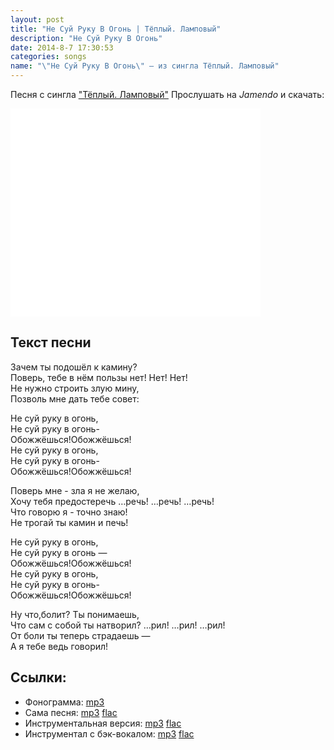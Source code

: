 ```yaml
---
layout: post
title: "Не Суй Руку В Огонь | Тёплый. Ламповый"
description: "Не Суй Руку В Огонь"
date: 2014-8-7 17:30:53
categories: songs
name: "\"Не Суй Руку В Огонь\" — из сингла Тёплый. Ламповый"
---
```


Песня с сингла <a target="blank" href="http://gruppa.utkorose.ru/albums/tyoplyy-lampovyy/">"Тёплый. Ламповый"</a>
Прослушать на *Jamendo* и скачать:  

<iframe id="widget" scrolling="no" frameborder="0" width="400" height="333" style="width: 400px; height: 333px;" src="//widgets.jamendo.com/v3/track/1095646?autoplay=0&layout=standard&manualWidth=400&width=400&theme=light&highlight=0&tracklist=true&tracklist_n=3&embedCode="></iframe>

## Текст песни
Зачем ты подошёл к камину?  
Поверь, тебе в нём пользы нет! Нет! Нет!  
Не нужно строить злую мину,  
Позволь мне дать тебе совет:  

Не суй руку в огонь,  
Не суй руку в огонь-  
Обожжёшься!Обожжёшься!  
Не суй руку в огонь,  
Не суй руку в огонь-  
Обожжёшься!Обожжёшься!  

Поверь мне - зла я не желаю,  
Хочу тебя предостеречь …речь! …речь! …речь!  
Что говорю я - точно знаю!  
Не трогай ты камин и печь!  

Не суй руку в огонь,  
Не суй руку в огонь —  
Обожжёшься!Обожжёшься!  
Не суй руку в огонь,  
Не суй руку в огонь-  
Обожжёшься!Обожжёшься!  

Ну что,болит? Ты понимаешь,  
Что сам с собой ты натворил? …рил! …рил! …рил!  
От боли ты теперь страдаешь —  
А я тебе ведь говорил!  

## Ссылки:
* Фонограмма: <a titile="скачать с GitHub" href="https://github.com/gruppa-gruppa-nsk/sources/raw/master/f5.0/ne-suy.mp3">mp3</a>
* Сама песня: <a titile="скачать с Google Drive" href="https://drive.google.com/file/d/0B-fv7DVp2MzydFE1eThFX291XzQ/edit?usp=sharing">mp3</a> <a titile="скачать с Google Drive" href="https://drive.google.com/file/d/0B-fv7DVp2MzySFhJSXExU2ZzVnM/edit?usp=sharing">flac</a>
* Инструментальная версия: <a titile="скачать с Google Drive" href="https://drive.google.com/file/d/0B-fv7DVp2MzyY1JzcEpyZ05TdmM/edit?usp=sharing">mp3</a> <a titile="скачать с Google Drive" href="https://drive.google.com/file/d/0B-fv7DVp2Mzyc2E5NGh4SmNOQmc/edit?usp=sharing">flac</a>
* Инструментал с бэк-вокалом: <a titile="скачать с Google Drive" href="https://drive.google.com/file/d/0B-fv7DVp2MzyYWFrMXFUT0YyYW8/edit?usp=sharing">mp3</a> <a titile="скачать с Google Drive" href="https://drive.google.com/file/d/0B-fv7DVp2MzyWmotTzEtODZDVkk/edit?usp=sharing">flac</a>
